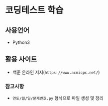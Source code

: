 # 코딩테스트 학습

## 사용언어
- Python3

## 활용 사이트
- 백준 온라인 저지(`https://www.acmicpc.net/`)

### 참고사항
- `연도/월/일/문제번호.py` 형식으로 파일 생성 및 정리

